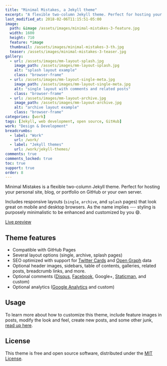 ```yaml
---
title: "Minimal Mistakes, a Jekyll theme"
excerpt: "A flexible two-column Jekyll theme. Perfect for hosting your personal site, blog, or portfolio on GitHub or your own server."
last_modified_at: 2018-02-06T11:15:51-05:00
image: 
  path: &image /assets/images/minimal-mistakes-3-feature.jpg
  width: 1600
  height: 710
  feature: *image
  thumbnail: /assets/images/minimal-mistakes-3-th.jpg
  teaser: /assets/images/minimal-mistakes-3-teaser.jpg
gallery:
  - url: /assets/images/mm-layout-splash.jpg
    image_path: /assets/images/mm-layout-splash.jpg
    alt: "splash layout example"
    class: "browser-frame"
  - url: /assets/images/mm-layout-single-meta.jpg
    image_path: /assets/images/mm-layout-single-meta.jpg
    alt: "single layout with comments and related posts"
    class: "browser-frame"
  - url: /assets/images/mm-layout-archive.jpg
    image_path: /assets/images/mm-layout-archive.jpg
    alt: "archive layout example"
    class: "browser-frame"
categories: [work]
tags: [Jekyll, web development, open source, GitHub]
work: "Design & Development"
breadcrumbs:
  - label: "Work"
    url: /work/
  - label: "Jekyll themes"
    url: /work/jekyll-themes/
comments: true
comments_locked: true
toc: true
support: true
order: 8
---
```


Minimal Mistakes is a flexible two-column Jekyll theme. Perfect for hosting your personal site, blog, or portfolio on GitHub or your own server. 

Includes responsive layouts (`single`, `archive`, and `splash` pages) that look great on mobile and desktop browsers. As the name implies --- styling is purposely minimalistic to be enhanced and customized by you :smile:.

<p markdown="0">
  <a href="https://mmistakes.github.io/minimal-mistakes/" onclick="ga('send', 'event', 'link', 'click', 'Preview Minimal Mistakes');" class="btn">Live preview</a>
</p>

## Theme features

- Compatible with GitHub Pages
- Several layout options (single, archive, splash pages)
- SEO optimized with support for [Twitter Cards](https://dev.twitter.com/cards/overview) and [Open Graph](http://ogp.me/) data
- Optional header images, sidebars, table of contents, galleries, related posts, breadcrumb links, and more.
- Optional comments ([Disqus](https://disqus.com/), [Facebook](https://developers.facebook.com/docs/plugins/comments), Google+, [Staticman](https://staticman.net/), and custom)
- Optional analytics ([Google Analytics](https://www.google.com/analytics/) and custom)

## Usage

To learn more about how to customize this theme, include feature images in posts, modify the look and feel, create new posts, and some other junk, [read up here](https://mmistakes.github.io/minimal-mistakes/docs/quick-start-guide/).

## License

This theme is free and open source software, distributed under the [MIT License](https://github.com/mmistakes/minimal-mistakes/blob/master/LICENSE).
